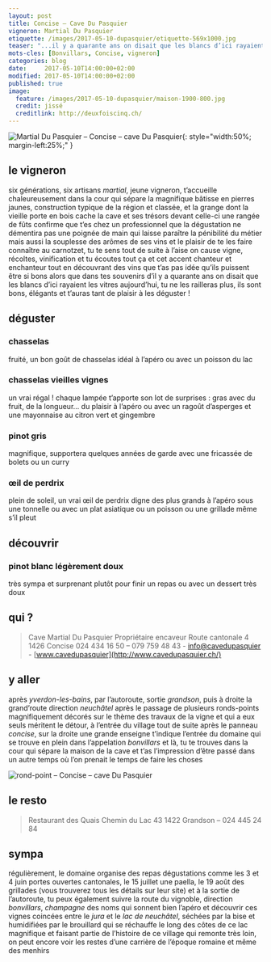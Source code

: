 ```yaml
---
layout: post
title: Concise — Cave Du Pasquier
vigneron: Martial Du Pasquier
etiquette: /images/2017-05-10-dupasquier/etiquette-569x1000.jpg
teaser: "...il y a quarante ans on disait que les blancs d’ici rayaient les vitres mais aujourd’hui, tu ne les railleras plus, ils sont bons, élégants et t’auras tant de plaisir à les déguster !"
mots-cles: [Bonvillars, Concise, vigneron]
categories: blog
date:     2017-05-10T14:00:00+02:00
modified: 2017-05-10T14:00:00+02:00
published: true
image:
  feature: /images/2017-05-10-dupasquier/maison-1900-800.jpg
  credit: jissé
  creditlink: http://deuxfoiscinq.ch/
---
```



![Martial Du Pasquier – Concise – cave Du Pasquier][i1]{: style="width:50%; margin-left:25%;" }

[i1]: ../../images/2017-05-10-dupasquier/martial-du-pasquier-001.jpg


## le vigneron
six générations, six artisans
*martial*, jeune vigneron, t’accueille chaleureusement dans la cour qui sépare la magnifique bâtisse en pierres jaunes, construction typique de la région et classée, et la grange dont la vieille porte en bois cache la cave et ses trésors
devant celle-ci une rangée de fûts confirme que t’es chez un professionnel que la dégustation ne démentira pas
une poignée de main qui laisse paraître la pénibilité du métier mais aussi la souplesse des arômes de ses vins et le plaisir de te les faire connaître
au carnotzet, tu te sens tout de suite à l’aise
on cause vigne, récoltes, vinification et tu écoutes tout ça et cet accent chanteur et enchanteur tout en découvrant des vins que t’as pas idée qu’ils puissent être si bons alors que dans tes souvenirs d’il y a quarante ans on disait que les blancs d’ici rayaient les vitres
aujourd’hui, tu ne les railleras plus, ils sont bons, élégants et t’auras tant de plaisir à les déguster !

## déguster

### chasselas
fruité, un bon goût de chasselas
idéal à l’apéro ou avec un poisson du lac

### chasselas vieilles vignes
un vrai régal ! chaque lampée t’apporte son lot de surprises : gras avec du fruit, de la longueur… du plaisir
à l’apéro ou avec un ragoût d’asperges et une mayonnaise au citron vert et gingembre

### pinot gris
magnifique, supportera quelques années de garde
avec une fricassée de bolets ou un curry

### œil de perdrix
plein de soleil, un vrai œil de perdrix digne des plus grands
à l’apéro sous une tonnelle ou avec un plat asiatique ou un poisson ou une grillade même s’il pleut


## découvrir

### pinot blanc légèrement doux
très sympa et surprenant
plutôt pour finir un repas ou avec un dessert très doux

## qui ?
> Cave
> Martial Du Pasquier
> Propriétaire encaveur
> Route cantonale 4
> 1426  Concise
> 024 434 16 50 – 079 759 48 43 - [info@cavedupasquier](mailto:info@cavedupasquier.ch) - [www.cavedupasquier](http://www.cavedupasquier.ch/)

## y aller
après *yverdon-les-bains*, par l’autoroute, sortie *grandson*, puis à droite la
grand’route direction *neuchâtel*
après le passage de plusieurs ronds-points magnifiquement décorés sur le thème des travaux de la vigne et qui a eux seuls méritent le détour, à l’entrée du village tout de suite après le panneau *concise*, sur la droite une grande enseigne t’indique l’entrée du domaine qui se trouve en plein dans l’appelation *bonvillars*
et là, tu te trouves dans la cour qui sépare la maison de la cave et t’as l’impression d’être passé dans un autre temps où l’on prenait le temps de faire les choses

![rond-point – Concise – cave Du Pasquier][i2]

[i2]: ../../images/2017-05-10-dupasquier/rondpoint-1000x370.jpg


## le resto
> Restaurant des Quais
> Chemin du Lac 43
> 1422 Grandson – 024 445 24 84

## sympa
régulièrement, le domaine organise des repas dégustations comme les 3 et 4 juin portes ouvertes cantonales, le 15 juillet une paella, le 19 août des grillades (vous trouverez tous les détails sur leur site)
et
à la sortie de l’autoroute, tu peux également suivre la route du vignoble, direction *bonvillars*, *champagne* des noms qui sonnent bien l’apéro
et découvrir ces vignes coincées entre le *jura* et le *lac de neuchâtel*, séchées par la bise et humidifiées par le brouillard qui se réchauffe le long des côtes de ce lac magnifique
et
faisant partie de l’histoire de ce village qui remonte très loin, on peut encore voir les restes d’une carrière de l’époque romaine et même des menhirs
